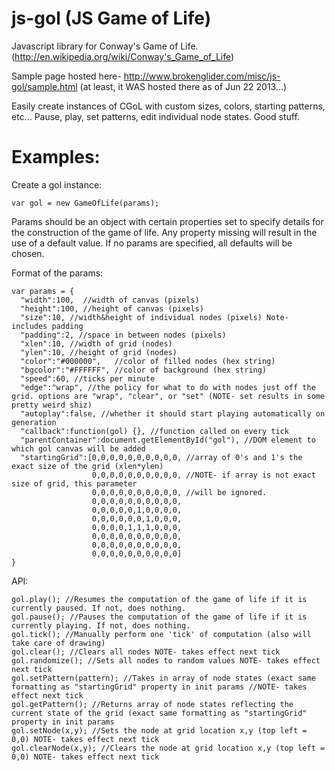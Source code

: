 js-gol (JS Game of Life)
======

Javascript library for Conway's Game of Life. (http://en.wikipedia.org/wiki/Conway's_Game_of_Life)

Sample page hosted here- http://www.brokenglider.com/misc/js-gol/sample.html (at least, it WAS hosted there as of Jun 22 2013...)

Easily create instances of CGoL with custom sizes, colors, starting patterns, etc...
Pause, play, set patterns, edit individual node states. Good stuff.

Examples:
======

Create a gol instance:

    var gol = new GameOfLife(params);

Params should be an object with certain properties set to specify details for the construction of the game of life. Any property missing will result in the use of a default value.
If no params are specified, all defaults will be chosen.

Format of the params:

    var params = {
      "width":100,  //width of canvas (pixels)
      "height":100, //height of canvas (pixels)
      "size":10, //width&height of individual nodes (pixels) Note- includes padding
      "padding":2, //space in between nodes (pixels)
      "xlen":10, //width of grid (nodes)
      "ylen":10, //height of grid (nodes)
      "color":"#000000",   //color of filled nodes (hex string)
      "bgcolor":"#FFFFFF", //color of background (hex string)
      "speed":60, //ticks per minute
      "edge":"wrap", //the policy for what to do with nodes just off the grid. options are "wrap", "clear", or "set" (NOTE- set results in some pretty weird shiz)
      "autoplay":false, //whether it should start playing automatically on generation
      "callback":function(gol) {}, //function called on every tick
      "parentContainer":document.getElementById("gol"), //DOM element to which gol canvas will be added
      "startingGrid":[0,0,0,0,0,0,0,0,0,0, //array of 0's and 1's the exact size of the grid (xlen*ylen)
                      0,0,0,0,0,0,0,0,0,0, //NOTE- if array is not exact size of grid, this parameter
                      0,0,0,0,0,0,0,0,0,0, //will be ignored.
                      0,0,0,0,0,0,0,0,0,0,
                      0,0,0,0,0,1,0,0,0,0,
                      0,0,0,0,0,0,1,0,0,0,
                      0,0,0,0,1,1,1,0,0,0,
                      0,0,0,0,0,0,0,0,0,0,
                      0,0,0,0,0,0,0,0,0,0,
                      0,0,0,0,0,0,0,0,0,0]
    }

API:

    gol.play(); //Resumes the computation of the game of life if it is currently paused. If not, does nothing.
    gol.pause(); //Pauses the computation of the game of life if it is currently playing. If not, does nothing.
    gol.tick(); //Manually perform one 'tick' of computation (also will take care of drawing)
    gol.clear(); //Clears all nodes NOTE- takes effect next tick
    gol.randomize(); //Sets all nodes to random values NOTE- takes effect next tick
    gol.setPattern(pattern); //Takes in array of node states (exact same formatting as "startingGrid" property in init params //NOTE- takes effect next tick
    gol.getPattern(); //Returns array of node states reflecting the current state of the grid (exact same formatting as "startingGrid" property in init params
    gol.setNode(x,y); //Sets the node at grid location x,y (top left = 0,0) NOTE- takes effect next tick
    gol.clearNode(x,y); //Clears the node at grid location x,y (top left = 0,0) NOTE- takes effect next tick
